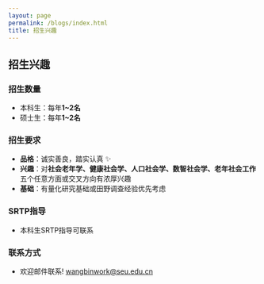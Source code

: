 ```yaml
---
layout: page
permalink: /blogs/index.html
title: 招生兴趣
---
```


## **招生兴趣**
###  招生数量
- 本科生：每年**1~2名**
- 硕士生：每年**1~2名**

### 招生要求
- **品格**：诚实善良，踏实认真 ✨
- **兴趣**：对**社会老年学、健康社会学、人口社会学、数智社会学、老年社会工作**五个任意方面或交叉方向有浓厚兴趣
- **基础**：有量化研究基础或田野调查经验优先考虑 
  

### SRTP指导
- 本科生SRTP指导可联系

### 联系方式
- 欢迎邮件联系!  wangbinwork@seu.edu.cn




<br>

